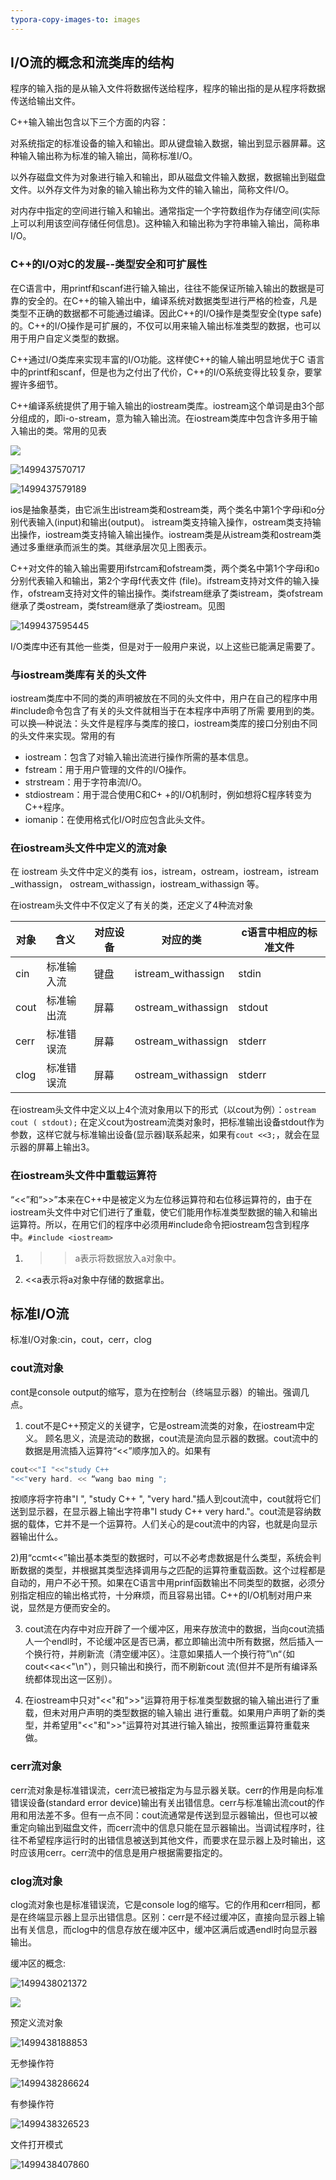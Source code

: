 ```yaml
---
typora-copy-images-to: images
---
```


## I/O流的概念和流类库的结构

程序的输入指的是从输入文件将数据传送给程序，程序的输出指的是从程序将数据传送给输出文件。

C++输入输出包含以下三个方面的内容：

对系统指定的标准设备的输入和输出。即从键盘输入数据，输出到显示器屏幕。这种输入输出称为标准的输入输出，简称标准I/O。

以外存磁盘文件为对象进行输入和输出，即从磁盘文件输入数据，数据输出到磁盘文件。以外存文件为对象的输入输出称为文件的输入输出，简称文件I/O。

对内存中指定的空间进行输入和输出。通常指定一个字符数组作为存储空间(实际上可以利用该空间存储任何信息)。这种输入和输出称为字符串输入输出，简称串I/O。

### C++的I/O对C的发展--类型安全和可扩展性

在C语言中，用printf和scanf进行输入输出，往往不能保证所输入输出的数据是可靠的安全的。在C++的输入输出中，编译系统对数据类型进行严格的检查，凡是类型不正确的数据都不可能通过编译。因此C++的I/O操作是类型安全(type safe)的。C++的I/O操作是可扩展的，不仅可以用来输入输出标准类型的数据，也可以用于用户自定义类型的数据。

C++通过I/O类库来实现丰富的I/O功能。这样使C++的输人输出明显地优于C 语言中的printf和scanf，但是也为之付出了代价，C++的I/O系统变得比较复杂，要掌握许多细节。

C++编译系统提供了用于输入输出的iostream类库。iostream这个单词是由3个部分组成的，即i-o-stream，意为输入输出流。在iostream类库中包含许多用于输入输出的类。常用的见表

![](images/IO流类库.png)

![1499437570717](images/1499437570717.png)

![1499437579189](images/1499437579189.png)

ios是抽象基类，由它派生出istream类和ostream类，两个类名中第1个字母i和o分别代表输入(input)和输出(output)。 istream类支持输入操作，ostream类支持输出操作，iostream类支持输入输出操作。iostream类是从istream类和ostream类通过多重继承而派生的类。其继承层次见上图表示。

C++对文件的输入输出需要用ifstrcam和ofstream类，两个类名中第1个字母i和o分别代表输入和输出，第2个字母f代表文件 (file)。ifstream支持对文件的输入操作，ofstream支持对文件的输出操作。类ifstream继承了类istream，类ofstream继承了类ostream，类fstream继承了类iostream。见图

![1499437595445](images/1499437595445.png) 

I/O类库中还有其他一些类，但是对于一般用户来说，以上这些已能满足需要了。

### 与iostream类库有关的头文件

iostream类库中不同的类的声明被放在不同的头文件中，用户在自己的程序中用#include命令包含了有关的头文件就相当于在本程序中声明了所需 要用到的类。可以换—种说法：头文件是程序与类库的接口，iostream类库的接口分别由不同的头文件来实现。常用的有 

- iostream：包含了对输入输出流进行操作所需的基本信息。
- fstream：用于用户管理的文件的I/O操作。
- strstream：用于字符串流I/O。
- stdiostream：用于混合使用C和C+ +的I/O机制时，例如想将C程序转变为C++程序。
- iomanip：在使用格式化I/O时应包含此头文件。

### 在iostream头文件中定义的流对象

在 iostream 头文件中定义的类有 ios，istream，ostream，iostream，istream _withassign， ostream_withassign，iostream_withassign 等。

在iostream头文件中不仅定义了有关的类，还定义了4种流对象

| 对象   | 含义    | 对应设备 | 对应的类               | c语言中相应的标准文件 |
| ---- | ----- | ---- | ------------------ | ----------- |
| cin  | 标准输入流 | 键盘   | istream_withassign | stdin       |
| cout | 标准输出流 | 屏幕   | ostream_withassign | stdout      |
| cerr | 标准错误流 | 屏幕   | ostream_withassign | stderr      |
| clog | 标准错误流 | 屏幕   | ostream_withassign | stderr      |

在iostream头文件中定义以上4个流对象用以下的形式（以cout为例）：`ostream cout ( stdout);`
在定义cout为ostream流类对象时，把标准输出设备stdout作为参数，这样它就与标准输出设备(显示器)联系起来，如果有`cout <<3;`，就会在显示器的屏幕上输出3。

### 在iostream头文件中重载运算符

“<<”和“>>”本来在C++中是被定义为左位移运算符和右位移运算符的，由于在iostream头文件中对它们进行了重载，使它们能用作标准类型数据的输入和输出运算符。所以，在用它们的程序中必须用#include命令把iostream包含到程序中。`#include <iostream>`

1)  >>a表示将数据放入a对象中。

2) <<a表示将a对象中存储的数据拿出。

## 标准I/O流

标准I/O对象:cin，cout，cerr，clog

### cout流对象

cont是console output的缩写，意为在控制台（终端显示器）的输出。强调几点。

1) cout不是C++预定义的关键字，它是ostream流类的对象，在iostream中定义。 顾名思义，流是流动的数据，cout流是流向显示器的数据。cout流中的数据是用流插入运算符“<<”顺序加入的。如果有

```C++
cout<<"I "<<"study C++
"<<"very hard. << “wang bao ming ";
```

按顺序将字符串"I ", "study C++ ", "very hard."插人到cout流中，cout就将它们送到显示器，在显示器上输出字符串"I study C++ very hard."。cout流是容纳数据的载体，它并不是一个运算符。人们关心的是cout流中的内容，也就是向显示器输出什么。

2)用“ccmt<<”输出基本类型的数据时，可以不必考虑数据是什么类型，系统会判断数据的类型，并根据其类型选择调用与之匹配的运算符重载函数。这个过程都是自动的，用户不必干预。如果在C语言中用prinf函数输出不同类型的数据，必须分别指定相应的输出格式符，十分麻烦，而且容易出错。C++的I/O机制对用户来说，显然是方便而安全的。

3) cout流在内存中对应开辟了一个缓冲区，用来存放流中的数据，当向cout流插人一个endl时，不论缓冲区是否已满，都立即输出流中所有数据，然后插入一个换行符，并刷新流（清空缓冲区）。注意如果插人一个换行符”\n“（如cout<<a<<"\n"），则只输出和换行，而不刷新cout 流(但并不是所有编译系统都体现出这一区别）。

4) 在iostream中只对"<<"和">>"运算符用于标准类型数据的输入输出进行了重载，但未对用户声明的类型数据的输入输出
进行重载。如果用户声明了新的类型，并希望用"<<"和">>"运算符对其进行输入输出，按照重运算符重载来做。

### cerr流对象

cerr流对象是标准错误流，cerr流已被指定为与显示器关联。cerr的作用是向标准错误设备(standard error device)输出有关出错信息。cerr与标准输出流cout的作用和用法差不多。但有一点不同：cout流通常是传送到显示器输出，但也可以被重定向输出到磁盘文件，而cerr流中的信息只能在显示器输出。当调试程序时，往往不希望程序运行时的出错信息被送到其他文件，而要求在显示器上及时输出，这时应该用cerr。cerr流中的信息是用户根据需要指定的。

### clog流对象

clog流对象也是标准错误流，它是console log的缩写。它的作用和cerr相同，都是在终端显示器上显示出错信息。区别：cerr是不经过缓冲区，直接向显示器上输出有关信息，而clog中的信息存放在缓冲区中，缓冲区满后或遇endl时向显示器输出。

 缓冲区的概念:

![1499438021372](images/1499438021372.png)

![](images/缓冲区类.png)

预定义流对象

![1499438188853](images/1499438188853.png)

无参操作符

![1499438286624](images/1499438286624.png)

有参操作符

![1499438326523](images/1499438326523.png)

文件打开模式

![1499438407860](images/1499438407860.png)

 